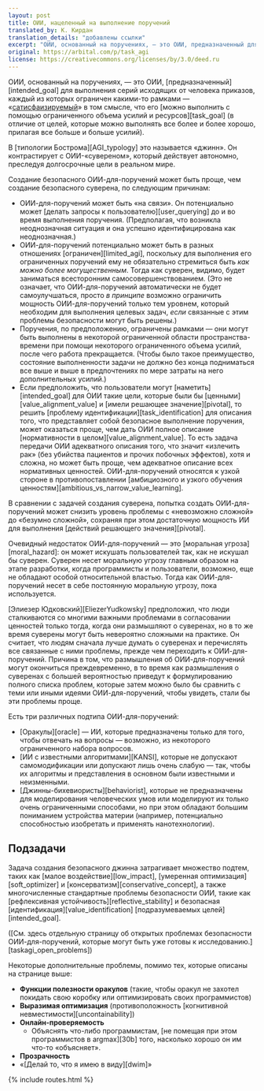```yaml
---
layout: post
title: ОИИ, нацеленный на выполнение поручений
translated_by: К. Кирдан
translation_details: "добавлены ссылки"
excerpt: "ОИИ, основанный на поручениях, — это ОИИ, предназначенный для выполнения серий исходящих от человека приказов, каждый из которых ограничен какими-то рамками — «сатисфаизируемый» в том смысле, что его можно выполнить с помощью ограниченного объема усилий и ресурсов (в отличие от целей, которые можно выполнять все более и более хорошо, прилагая все больше и больше усилий)."
original: https://arbital.com/p/task_agi
license: https://creativecommons.org/licenses/by/3.0/deed.ru
---
```

ОИИ, основанный на поручениях, — это ОИИ, [предназначенный][intended_goal] для выполнения серий исходящих от человека приказов, каждый из которых ограничен какими-то рамками — «[сатисфаизируемый](https://en.wikipedia.org/wiki/Satisficing)» в том смысле, что его [можно выполнить с помощью ограниченного объема усилий и ресурсов][task_goal] (в отличие от целей, которые можно выполнять все более и более хорошо, прилагая все больше и больше усилий).

В [типологии Бострома][AGI_typology] это называется «джинн». Он контрастирует с ОИИ-«сувереном», который действует автономно, преследуя долгосрочные цели в реальном мире.

Создание безопасного ОИИ-для-поручений может быть проще, чем создание безопасного суверена, по следующим причинам:

- ОИИ-для-поручений может быть «на связи». Он потенциально может [делать запросы к пользователю][user_querying] до и во время выполнения поручения. (Предполагая, что возникла неоднозначная ситуация и она успешно идентифицирована как неоднозначная.)
- ОИИ-для-поручений потенциально может быть в разных отношениях [ограничен][limited_agi], поскольку для выполнения его ограниченных поручений ему не обязательно стремиться быть _как можно более могущественным_. Тогда как суверен, видимо, будет заниматься всесторонним самосовершенствованием. (Это не означает, что ОИИ-для-поручений автоматически не будет самоулучшаться, просто _в принципе_ возможно ограничить мощность ОИИ-для-поручений только тем уровнем, который необходим для выполнения целевых задач, _если_ связанные с этим проблемы безопасности могут быть решены.)
- Поручения, по предположению, ограничены рамками — они могут быть выполнены в некоторой ограниченной области пространства-времени при помощи некоторого ограниченного объема усилий, после чего работа прекращается. (Чтобы было такое преимущество, состояние выполненности задачи не должно без конца подниматься все выше и выше в предпочтениях по мере затраты на него дополнительных усилий.)
- Если предположить, что пользователи могут [наметить][intended_goal] для ОИИ такие цели, которые были бы [ценными][value_alignment_value] и [имели решающее значение][pivotal], то решить [проблему идентификации][task_identification] для описания того, что представляет собой безопасное выполнение поручения, может оказаться проще, чем дать ОИИ полное описание [нормативности в целом][value_alignment_value]. То есть задача передачи ОИИ адекватного описания того, что значит «излечить рак» (без убийства пациентов и прочих побочных эффектов), хотя и сложна, но может быть проще, чем адекватное описание всех нормативных ценностей. ОИИ-для-поручений относятся к узкой стороне в противопоставлении [амбициозного и узкого обучения ценностям][ambitious_vs_narrow_value_learning].

В сравнении с задачей создания суверена, попытка создать ОИИ-для-поручений может снизить уровень проблемы с «невозможно сложной» до «безумно сложной», сохраняя при этом достаточную мощность ИИ для выполнения [действий решающего значения][pivotal].

Очевидный недостаток ОИИ-для-поручений — это [моральная угроза][moral_hazard]\: он может искушать пользователей так, как не искушал бы суверен. Суверен несет моральную угрозу главным образом на этапе разработки, когда программисты и пользователи, возможно, еще не обладают особой относительной властью. Тогда как ОИИ-для-поручений несет в себе постоянную моральную угрозу, пока используется.

[Элиезер Юдковский][EliezerYudkowsky] предположил, что люди сталкиваются со многими важными проблемами в согласовании ценностей только тогда, когда они размышляют о суверенах, но в то же время суверены могут быть невероятно сложными на практике. Он считает, что людям сначала лучше думать о суверенах и перечислять все связанные с ними проблемы, прежде чем переходить к ОИИ-для-поручений. Причина в том, что размышления об ОИИ-для-поручений могут окончиться преждевременно, в то время как размышления о суверенах с большей вероятностью приведут к формулированию полного списка проблем, которые затем можно было бы сравнить с теми или иными идеями ОИИ-для-поручений, чтобы увидеть, стали бы эти проблемы проще.

Есть три различных подтипа ОИИ-для-поручений:

- [Оракулы][oracle] — ИИ, которые предназначены только для того, чтобы отвечать на вопросы — возможно, из некоторого ограниченного набора вопросов.
- [ИИ с известными алгоритмами][KANSI], которые не допускают самомодификации или допускают лишь очень слабую — так, чтобы их алгоритмы и представления в основном были известными и неизменными.
- [Джинны-бихевиористы][behaviorist], которые не предназначены для моделирования человеческих умов или моделируют их только очень ограниченными способами, но при этом обладают большим пониманием устройства материи (например, потенциально способностью изобретать и применять нанотехнологии).

## Подзадачи

Задача создания безопасного джинна затрагивает множество подтем, таких как [малое воздействие][low_impact], [умеренная оптимизация][soft_optimizer] и [консерватизм][conservative_concept], а также многочисленные стандартные проблемы безопасности ОИИ, такие как [рефлексивная устойчивость][reflective_stability] и безопасная [идентификация][value_identification] [подразумеваемых целей][intended_goal].

([См. здесь отдельную страницу об открытых проблемах безопасности ОИИ-для-поручений, которые могут быть уже готовы к исследованию.][taskagi_open_problems])

Некоторые дополнительные проблемы, помимо тех, которые описаны на странице выше:

- **Функции полезности оракулов** (такие, чтобы оракул не захотел покидать свою коробку или оптимизировать своих программистов)
- **Выразимая оптимизация** (противоположность [когнитивной невместимости][uncontainability])
- **Онлайн-проверяемость**
    - Объяснять что-либо программистам, [не помещая при этом программистов в argmax][30b] того, насколько хорошо он им что-то «объясняет».
- **Прозрачность**
- «[Делай то, что я имею в виду][dwim]»

{% include routes.html %}
